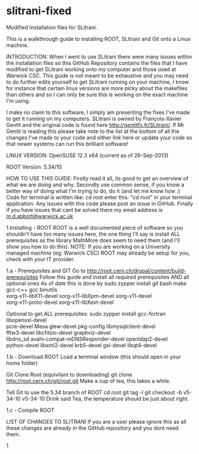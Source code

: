 slitrani-fixed
==============

Modified Installation files for SLitrani. 

This is a walkthrough guide to installing ROOT, SLitrani and Git onto a Linux machine.

INTRODUCTION:
  When I went to use SLitrani there were many issues within the installation files so this GitHub Repository contains the files that I have modified to get SLitrani working onto my computer and those used at Warwick CSC. This guide is not meant to be exhaustive and you may need to do further edits yourself to get SLitrani running on your machine, I know for instance that certain linux versions are more picky about the makefiles than others and so I can only be sure this is working on the exact machine I'm using.

  I make no claim to this software, I simply am presenting the fixes I've made to get it running on my computers. SLitrani is owned by François-Xavier Gentit and the original code is found here http://gentitfx.fr/SLitrani/. 
  If Mr Gentit is reading this please take note to the list at the bottom of all the changes I've made to your code and either link here or update your code so that newer systems can run this brilliant software!

LINUX VERSION: OpenSUSE 12.3 x64 (current as of 26-Sep-2013)

ROOT Version: 5.34/10 

HOW TO USE THIS GUIDE:
  Firstly read it all, its good to get an overview of what we are doing and why.
  Secondly use common sense, if you know a better way of doing what I'm trying to do, do it (and let me know how :)
  Code for terminal is written like:
    cd root
  enter this: "cd root" in your terminal application.
  Any issues with this code please post an issue in GitHub.
  Finally if you have issues that cant be solved there my email address is m.d.abbott@warwick.ac.uk

1.Installing - ROOT
  ROOT is a well documented piece of software so you shouldn't have too many issues here, the one thing I'll say is install ALL prerequisites as the library MathMore does seem to need them (and I'll show you how to do this).
  NOTE: If you are working on a University managed machine (eg: Warwick CSC) ROOT may already be setup for you, check with your IT provider.

  1.a - Prerequisites and GIT
   Go to http://root.cern.ch/drupal/content/build-prerequisites
   Follow this guide and install all required prerequisites AND all optional ones
   As of date this is done by
    sudo zypper install git bash make gcc-c++ gcc binutils \
        xorg-x11-libX11-devel xorg-x11-libXpm-devel xorg-x11-devel \
        xorg-x11-proto-devel xorg-x11-libXext-devel
        
   Optional to get ALL prerequisites:
    sudo zypper install gcc-fortran libopenssl-devel \
        pcre-devel Mesa glew-devel pkg-config libmysqlclient-devel \
        fftw3-devel libcfitsio-devel graphviz-devel \
        libdns_sd avahi-compat-mDNSResponder-devel openldap2-devel \
        python-devel libxml2-devel krb5-devel gsl-devel libqt4-devel

        
  1.b - Download ROOT
   Load a terminal window (this should open in your home folder)
    
   Git Clone Root (equivilant to downloading)
    git clone http://root.cern.ch/git/root.git
   Make a cup of tea, this takes a while.
    
   Tell Git to use the 5.34 branch of ROOT
    cd root
    git tag -l
    git checkout -b v5-34-10 v5-34-10
   Drink said Tea, the temperature should be just about right.
    
  1.c - Compile ROOT
    


    



LIST OF CHANGES TO SLITRANI
If you are a user please ignore this as all these changes are already in the GitHub repository and you dont need them.

1	